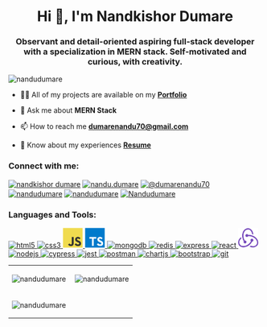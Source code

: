 <h1 align="center">Hi 👋, I'm Nandkishor Dumare</h1>
<h3 align="center">Observant and detail-oriented aspiring full-stack
developer with a specialization in MERN stack.
Self-motivated and curious, with creativity.</h3>

<p align="left"> <img src="https://komarev.com/ghpvc/?username=nandudumare&label=Profile%20views&color=0e75b6&style=flat" alt="nandudumare" /> </p>

- 👨‍💻 All of my projects are available on my [**Portfolio**](https://my-portfolio-nandu.vercel.app/)

- 💬 Ask me about **MERN Stack**

- 📫 How to reach me **dumarenandu70@gmail.com**

- 📄 Know about my experiences [**Resume**](https://drive.google.com/file/d/1OiQWppzUaaFMa2JMZSXFVgvQA5y3Qp60/view?usp=sharing)

<h3 align="left">Connect with me:</h3>
<p align="left">
<a href="https://linkedin.com/in/nandkishor dumare" target="blank"><img align="center" src="https://raw.githubusercontent.com/rahuldkjain/github-profile-readme-generator/master/src/images/icons/Social/linked-in-alt.svg" alt="nandkishor dumare" height="30" width="40" /></a>
<a href="https://instagram.com/nandu.dumare" target="blank"><img align="center" src="https://raw.githubusercontent.com/rahuldkjain/github-profile-readme-generator/master/src/images/icons/Social/instagram.svg" alt="nandu.dumare" height="30" width="40" /></a>
<a href="https://medium.com/@dumarenandu70" target="blank"><img align="center" src="https://raw.githubusercontent.com/rahuldkjain/github-profile-readme-generator/master/src/images/icons/Social/medium.svg" alt="@dumarenandu70" height="30" width="40" /></a>
<a href="https://www.leetcode.com/nandudumare" target="blank"><img align="center" src="https://raw.githubusercontent.com/rahuldkjain/github-profile-readme-generator/master/src/images/icons/Social/leet-code.svg" alt="nandudumare" height="30" width="40" /></a>
<a href="https://codepen.io/nandudumare" target="blank"><img align="center" src="https://raw.githubusercontent.com/rahuldkjain/github-profile-readme-generator/master/src/images/icons/Social/codepen.svg" alt="nandudumare" height="30" width="40" /></a>
<a href="https://www.hackerrank.com/Nandudumare" target="blank"><img align="center" src="https://raw.githubusercontent.com/rahuldkjain/github-profile-readme-generator/master/src/images/icons/Social/hackerrank.svg" alt="Nandudumare" height="30" width="40" /></a>
</p>
<h3 align="left">Languages and Tools:</h3>
    <p align="left">
      <a href="https://www.w3.org/html/" target="_blank" rel="noreferrer">
        <img
          src="https://www.svgrepo.com/show/349402/html5.svg"
          alt="html5"
          width="40"
          height="40"
        />
      </a>
      <a href="https://www.w3schools.com/css/" target="_blank" rel="noreferrer">
        <img
          src="https://www.svgrepo.com/show/349330/css3.svg"
          alt="css3"
          width="40"
          height="40"
        />
      </a>
      <a
        href="https://developer.mozilla.org/en-US/docs/Web/JavaScript"
        target="_blank"
        rel="noreferrer"
      >
        <img
          src="https://raw.githubusercontent.com/devicons/devicon/master/icons/javascript/javascript-original.svg"
          alt="javascript"
          width="40"
          height="40"
        />
      </a>
      <a
        href="https://www.typescriptlang.org/"
        target="_blank"
        rel="noreferrer"
      >
        <img
          src="https://raw.githubusercontent.com/devicons/devicon/master/icons/typescript/typescript-original.svg"
          alt="typescript"
          width="40"
          height="40"
        />
      </a>
      <a href="https://www.mongodb.com/" target="_blank" rel="noreferrer">
        <img
          src="https://www.vectorlogo.zone/logos/mongodb/mongodb-icon.svg"
          alt="mongodb"
          width="40"
          height="40"
        />
      </a>
      <a href="https://redis.io" target="_blank" rel="noreferrer">
        <img
          src="https://www.vectorlogo.zone/logos/redis/redis-icon.svg"
          alt="redis"
          width="40"
          height="40"
        />
      </a>
      <a href="https://expressjs.com" target="_blank" rel="noreferrer">
        <img
          src="https://keenethics.com/wp-content/uploads/2021/10/Express.js.svg"
          alt="express"
          width="40"
          height="40"
        />
      </a>
      <a href="https://reactjs.org/" target="_blank" rel="noreferrer">
        <img
          src="https://www.svgrepo.com/show/354259/react.svg"
          alt="react"
          width="40"
          height="40"
        />
      </a>
      <a href="https://redux.js.org" target="_blank" rel="noreferrer">
        <img
          src="https://raw.githubusercontent.com/devicons/devicon/master/icons/redux/redux-original.svg"
          alt="redux"
          width="40"
          height="40"
        />
      </a>
      <a href="https://nodejs.org" target="_blank" rel="noreferrer">
        <img
          src="https://www.svgrepo.com/show/378837/node.svg"
          alt="nodejs"
          width="40"
          height="40"
        />
      </a>
      <a href="https://www.cypress.io" target="_blank" rel="noreferrer">
        <img
          src="https://iconape.com/wp-content/files/gj/370774/svg/370774.svg"
          alt="cypress"
          width="40"
          height="40"
        />
      </a>
      <a href="https://jestjs.io" target="_blank" rel="noreferrer">
        <img
          src="https://www.svgrepo.com/show/373700/jest.svg"
          alt="jest"
          width="40"
          height="40"
        />
      </a>
      <a href="https://postman.com" target="_blank" rel="noreferrer">
        <img
          src="https://www.vectorlogo.zone/logos/getpostman/getpostman-icon.svg"
          alt="postman"
          width="40"
          height="40"
        />
      </a>
      <a href="https://www.chartjs.org" target="_blank" rel="noreferrer">
        <img
          src="https://www.chartjs.org/media/logo-title.svg"
          alt="chartjs"
          width="40"
          height="40"
        />
      </a>
      <a href="https://getbootstrap.com" target="_blank" rel="noreferrer">
        <img
          src="https://www.svgrepo.com/show/353498/bootstrap.svg"
          alt="bootstrap"
          width="40"
          height="40"
        />
      </a>
      <a href="https://git-scm.com/" target="_blank" rel="noreferrer">
        <img
          src="https://www.vectorlogo.zone/logos/git-scm/git-scm-icon.svg"
          alt="git"
          width="40"
          height="40"
        />
      </a>
    </p>

<table>
  <tr>
    <td>
      <p align="center"><img align="center" src="https://github-readme-stats.vercel.app/api/top-langs?username=nandudumare&show_icons=true&locale=en&layout=compact&theme=dark&title_color=ffffff&text_color=5274ff" alt="nandudumare" /></p>
    </td>
     <td>
       <p>&nbsp;<img align="center" src="https://github-readme-stats.vercel.app/api?username=nandudumare&show_icons=true&locale=en&theme=dark&title_color=ffffff&text_color=5274ff" alt="nandudumare" /></p>
    </td>
  </tr>

   

  <tr>
    <td>
      
<p align="center"><img align="center" src="https://github-readme-streak-stats.herokuapp.com/?user=nandudumare&theme=dark&title_color=ffffff&text_color=5274ff" alt="nandudumare" /></p>
    </td>
  
  </tr>
</table>
 
 

